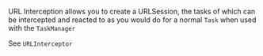 URL Interception allows you to create a URLSession, the tasks of which can be intercepted and reacted to as you would do for a normal `Task` when used with the `TaskManager`

See `URLInterceptor`